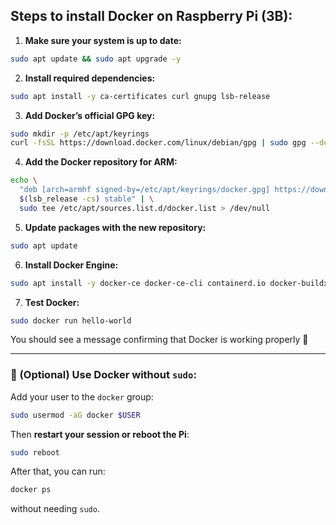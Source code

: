 ## Steps to install Docker on Raspberry Pi (3B):

1. **Make sure your system is up to date:**

```bash
sudo apt update && sudo apt upgrade -y
```

2. **Install required dependencies:**

```bash
sudo apt install -y ca-certificates curl gnupg lsb-release
```

3. **Add Docker’s official GPG key:**

```bash
sudo mkdir -p /etc/apt/keyrings
curl -fsSL https://download.docker.com/linux/debian/gpg | sudo gpg --dearmor -o /etc/apt/keyrings/docker.gpg
```

4. **Add the Docker repository for ARM:**

```bash
echo \
  "deb [arch=armhf signed-by=/etc/apt/keyrings/docker.gpg] https://download.docker.com/linux/debian \
  $(lsb_release -cs) stable" | \
  sudo tee /etc/apt/sources.list.d/docker.list > /dev/null
```

5. **Update packages with the new repository:**

```bash
sudo apt update
```

6. **Install Docker Engine:**

```bash
sudo apt install -y docker-ce docker-ce-cli containerd.io docker-buildx-plugin docker-compose-plugin
```

7. **Test Docker:**

```bash
sudo docker run hello-world
```

You should see a message confirming that Docker is working properly 🎉

---

### 🔧 (Optional) Use Docker without `sudo`:

Add your user to the `docker` group:

```bash
sudo usermod -aG docker $USER
```

Then **restart your session or reboot the Pi**:

```bash
sudo reboot
```

After that, you can run:

```bash
docker ps
```

without needing `sudo`.
